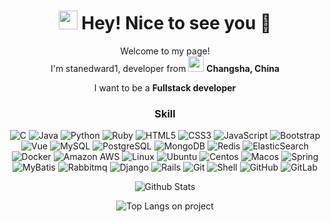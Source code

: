 <div align=center>

<h1><img src="https://emojis.slackmojis.com/emojis/images/1531849430/4246/blob-sunglasses.gif?1531849430" width="30"/> Hey! Nice to see you 👋</h1>


<p>Welcome to my page! </br> I'm stanedward1, developer from <img src="https://image.shutterstock.com/image-vector/china-flag-vector-isolated-on-600w-1956844510.jpg" width="25"/> <b>Changsha, China</b></p>
<p>I want to be a <b>Fullstack developer</b></p>


### Skill

![C](https://img.shields.io/badge/-c语言-black?style=flat-square&logo=c)
![Java](https://img.shields.io/badge/-java-E34A86?style=flat-square&logo=java)
![Python](https://img.shields.io/badge/-Python-black?style=flat-square&logo=Python)
![Ruby](https://img.shields.io/badge/-ruby-8b0d07?style=flat-square&logo=ruby)
![HTML5](https://img.shields.io/badge/-HTML5-E34F26?style=flat-square&logo=html5&logoColor=white)
![CSS3](https://img.shields.io/badge/-CSS3-1572B6?style=flat-square&logo=css3)
![JavaScript](https://img.shields.io/badge/-JavaScript-black?style=flat-square&logo=javascript)
![Bootstrap](https://img.shields.io/badge/-Bootstrap-563D7C?style=flat-square&logo=bootstrap)
![Vue](https://img.shields.io/badge/-Vue-ebf2f2?style=flat-square&logo=V)
![MySQL](https://img.shields.io/badge/-MySQL-ebf2f2?style=flat-square&logo=mysql)
![PostgreSQL](https://img.shields.io/badge/-PostgreSQL-336791?style=flat-square&logo=postgresql)
![MongoDB](https://img.shields.io/badge/-MongoDB-black?style=flat-square&logo=mongodb)
![Redis](https://img.shields.io/badge/-Redis-ebf2f2?style=flat-square&logo=Redis)
![ElasticSearch](https://img.shields.io/badge/-ElasticSearch-005571?style=flat-square&logo=elasticsearch)
![Docker](https://img.shields.io/badge/-Docker-black?style=flat-square&logo=docker)
![Amazon AWS](https://img.shields.io/badge/Amazon%20AWS-232F3E?style=flat-square&logo=amazon-aws)
![Linux](https://img.shields.io/badge/Linux-232F3E?style=flat-square&logo=linux)
![Ubuntu](https://img.shields.io/badge/-Ubuntu-1572B6?style=flat-square&logo=Ubuntu)
![Centos](https://img.shields.io/badge/-Centos-1572B6?style=flat-square&logo=Centos)
![Macos](https://img.shields.io/badge/-Macos-1572B6?style=flat-square&logo=Macos)
![Spring](https://img.shields.io/badge/-spring-ebf2f2?style=flat-square&logo=spring)
![MyBatis](https://img.shields.io/badge/-MyBatis-232F3E?style=flat-square&logo=Java)
![Rabbitmq](https://img.shields.io/badge/-Rabbitmq-ebf2f2?style=flat-square&logo=Rabbitmq)
![Django](https://img.shields.io/badge/-django-f7b0cf?style=flat-square&logo=Django)
![Rails](https://img.shields.io/badge/-Rails-181717?style=flat-square&logo=ruby)
![Git](https://img.shields.io/badge/-Git-black?style=flat-square&logo=git)
![Shell](https://img.shields.io/badge/-shell-black?style=flat-square&logo=shell)
![GitHub](https://img.shields.io/badge/-GitHub-181717?style=flat-square&logo=github)
![GitLab](https://img.shields.io/badge/-GitLab-FCA121?style=flat-square&logo=gitlab)


![Github Stats](https://github-readme-stats.vercel.app/api?username=stanedward1&count_private=true&show_icons=true&include_all_commits=true)


![Top Langs on project](https://github-readme-stats.vercel.app/api/top-langs/?username=stanedward1&hide=TeX&layout=compact)


</div>
